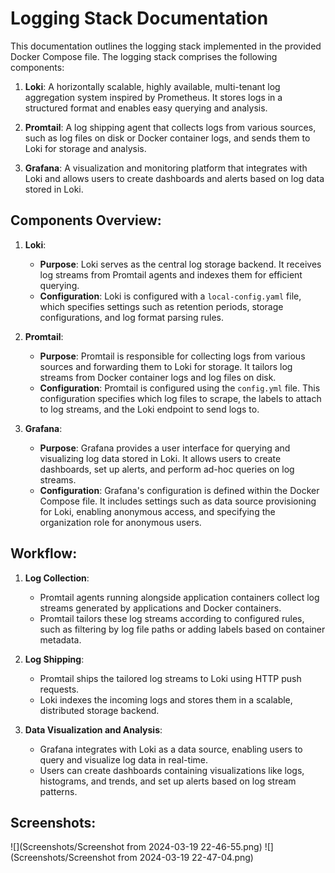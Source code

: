 # Logging Stack Documentation

This documentation outlines the logging stack implemented in the provided Docker Compose file. The logging stack comprises the following components:

1. **Loki**: A horizontally scalable, highly available, multi-tenant log aggregation system inspired by Prometheus. It stores logs in a structured format and enables easy querying and analysis.

2. **Promtail**: A log shipping agent that collects logs from various sources, such as log files on disk or Docker container logs, and sends them to Loki for storage and analysis.

3. **Grafana**: A visualization and monitoring platform that integrates with Loki and allows users to create dashboards and alerts based on log data stored in Loki.

## Components Overview:

1. **Loki**:
   - **Purpose**: Loki serves as the central log storage backend. It receives log streams from Promtail agents and indexes them for efficient querying.
   - **Configuration**: Loki is configured with a `local-config.yaml` file, which specifies settings such as retention periods, storage configurations, and log format parsing rules.

2. **Promtail**:
   - **Purpose**: Promtail is responsible for collecting logs from various sources and forwarding them to Loki for storage. It tailors log streams from Docker container logs and log files on disk.
   - **Configuration**: Promtail is configured using the `config.yml` file. This configuration specifies which log files to scrape, the labels to attach to log streams, and the Loki endpoint to send logs to.

3. **Grafana**:
   - **Purpose**: Grafana provides a user interface for querying and visualizing log data stored in Loki. It allows users to create dashboards, set up alerts, and perform ad-hoc queries on log streams.
   - **Configuration**: Grafana's configuration is defined within the Docker Compose file. It includes settings such as data source provisioning for Loki, enabling anonymous access, and specifying the organization role for anonymous users.

## Workflow:

1. **Log Collection**:
   - Promtail agents running alongside application containers collect log streams generated by applications and Docker containers.
   - Promtail tailors these log streams according to configured rules, such as filtering by log file paths or adding labels based on container metadata.

2. **Log Shipping**:
   - Promtail ships the tailored log streams to Loki using HTTP push requests.
   - Loki indexes the incoming logs and stores them in a scalable, distributed storage backend.

3. **Data Visualization and Analysis**:
   - Grafana integrates with Loki as a data source, enabling users to query and visualize log data in real-time.
   - Users can create dashboards containing visualizations like logs, histograms, and trends, and set up alerts based on log stream patterns.


## Screenshots:

![](Screenshots/Screenshot from 2024-03-19 22-46-55.png)
![](Screenshots/Screenshot from 2024-03-19 22-47-04.png)